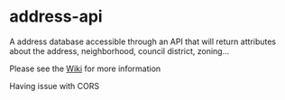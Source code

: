 # address-api
A address database accessible through an API that will return attributes about the address, neighborhood, council district, zoning...

Please see the [Wiki](https://github.com/codeforkansascity/address-api/wiki) for more information

Having issue with CORS
